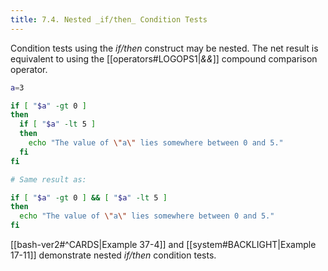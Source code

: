 ```yaml
---
title: 7.4. Nested _if/then_ Condition Tests
---
```


Condition tests using the _if/then_ construct may be nested. The net result is equivalent to using the [[operators#LOGOPS1|_&&_]] compound comparison operator.

```bash
a=3

if [ "$a" -gt 0 ]
then
  if [ "$a" -lt 5 ]
  then
    echo "The value of \"a\" lies somewhere between 0 and 5."
  fi
fi

# Same result as:

if [ "$a" -gt 0 ] && [ "$a" -lt 5 ]
then
  echo "The value of \"a\" lies somewhere between 0 and 5."
fi
```

[[bash-ver2#^CARDS|Example 37-4]] and [[system#BACKLIGHT|Example 17-11]] demonstrate nested _if/then_ condition tests.
